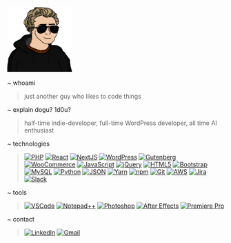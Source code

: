 <img src="dogu.png" width="150" height="150">

~ whoami
> just another guy who likes to code things

~ explain dogu? 1d0u?
> half-time indie-developer, full-time WordPress developer, all time AI enthusiast

~ technologies
>[![PHP](https://img.shields.io/badge/PHP-black?logo=php)](https://www.php.net/)
[![React](https://img.shields.io/badge/React-black?logo=react)](https://reactjs.org/)
[![NextJS](https://img.shields.io/badge/NextJS-black?logo=nextdotjs)](https://nextjs.org/)
[![WordPress](https://img.shields.io/badge/WordPress-black?logo=wordpress)](https://wordpress.org/)
[![Gutenberg](https://img.shields.io/badge/Gutenberg-black?logo=Gutenberg)](https://wordpress.org/gutenberg/)
[![WooCommerce](https://img.shields.io/badge/WooCommerce-black?logo=woocommerce&logoColor=fff)](https://woocommerce.com/)
[![JavaScript](https://img.shields.io/badge/javascript-black?logo=javascript)](https://developer.mozilla.org/en-US/docs/Web/JavaScript)
[![jQuery](https://img.shields.io/badge/jQuery-black?logo=jquery)](https://jquery.com/)
[![HTML5](https://img.shields.io/badge/HTML5-black?logo=HTML5)](https://developer.mozilla.org/en-US/docs/Web/HTML)
[![Bootstrap](https://img.shields.io/badge/Bootstrap-black?logo=Bootstrap)](https://getbootstrap.com/)
[![MySQL](https://img.shields.io/badge/MYSQL-black?logo=MYSQL&logoColor=fff)](https://www.mysql.com/)
[![Python](https://img.shields.io/badge/Python-black?logo=python)](https://www.python.org/)
[![JSON](https://img.shields.io/badge/JSON-black?logo=json)](https://www.json.org/)
[![Yarn](https://img.shields.io/badge/yarn-black?logo=yarn)](https://yarnpkg.com/)
[![npm](https://img.shields.io/badge/npm-black?logo=npm)](https://www.npmjs.com/)
[![Git](https://img.shields.io/badge/git-black?logo=git)](https://git-scm.com/)
[![AWS](https://img.shields.io/badge/AWS-black?logo=amazon-web-services)](https://aws.amazon.com/)
[![Jira](https://img.shields.io/badge/Jira-black?logo=jira)](https://www.atlassian.com/software/jira)
[![Slack](https://img.shields.io/badge/Slack-black?logo=Slack)](https://slack.com/)

~ tools
> [![VSCode](https://custom-icon-badges.demolab.com/badge/Visual%20Studio%20Code-black.svg?logo=vsc&logoColor=white)](https://code.visualstudio.com/)
[![Notepad++](https://img.shields.io/badge/Notepad++-black.svg?&logo=notepad%2b%2b)](https://notepad-plus-plus.org/)
[![Photoshop](https://img.shields.io/badge/Adobe%20Photoshop-black?logo=Adobe%20Photoshop)](https://www.adobe.com/products/photoshop.html)
[![After Effects](https://img.shields.io/badge/Adobe%20AE-black?logo=Adobe%20After%20Effects)](https://www.adobe.com/products/aftereffects.html)
[![Premiere Pro](https://img.shields.io/badge/Adobe%20Premiere%20Pro-black?logo=Adobe%20Premiere%20Pro)](https://www.adobe.com/products/premiere.html)

~ contact
> [![LinkedIn](https://img.shields.io/badge/Linkedin-%230077B5.svg?logo=linkedin&logoColor=white)](https://tr.linkedin.com/in/dogupekgoz)
[![Gmail](https://img.shields.io/badge/Gmail-D14836?logo=gmail&logoColor=white)](mailto:dogupekgoz@gmail.com)

